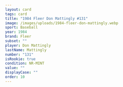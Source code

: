 ```yaml
---
layout: card
tags: card
title: "1984 Fleer Don Mattingly #131"
image: /images/uploads/1984-fleer-don-mattingly.webp
sport: Baseball
year: 1984
brand: Fleer
subset: ""
player: Don Mattingly
lastName: Mattingly
number: "131"
isRookie: true
condition: NR-MINT
value: ""
displayCase: ""
order: 10
---
```

